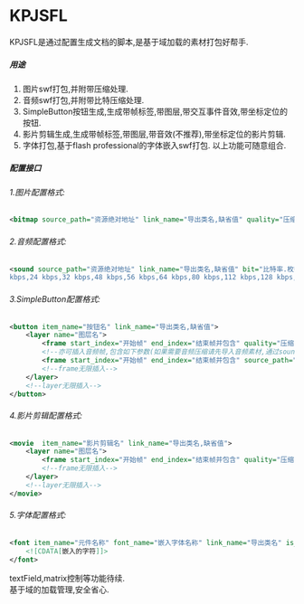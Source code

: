 # KPJSFL
  KPJSFL是通过配置生成文档的脚本,是基于域加载的素材打包好帮手.
##### 用途
1. 图片swf打包,并附带压缩处理. 
2. 音频swf打包,并附带比特压缩处理. 
3. SimpleButton按钮生成,生成带帧标签,带图层,带交互事件音效,带坐标定位的按钮. 
4. 影片剪辑生成,生成带帧标签,带图层,带音效(不推荐),带坐标定位的影片剪辑.
5. 字体打包,基于flash professional的字体嵌入swf打包.
以上功能可随意组合.


##### 配置接口
###### 1.图片配置格式:
```xml
<bitmap source_path="资源绝对地址" link_name="导出类名,缺省值" quality="压缩品质,缺省值"/>
```
###### 2.音频配置格式:
```xml
<sound source_path="资源绝对地址" link_name="导出类名,缺省值" bit="比特率.枚举值:(8 kbps,16 kbps,20
kbps,24 kbps,32 kbps,48 kbps,56 kbps,64 kbps,80 kbps,112 kbps,128 kbps,160 kbps)" stereo="是否是立体声(true),单声道(false)" quality="压缩品质.枚举值(Fast,Medium,Best)"/>
```
###### 3.SimpleButton配置格式:
```xml
<button item_name="按钮名" link_name="导出类名,缺省值">
    <layer name="图层名">
		<frame start_index="开始帧" end_index="结束帧并包含" quality="压缩品质,缺省值" label="帧标签,缺省值" source_path="资源绝对地址,缺省则空帧" x="坐标x" y="坐标y"/>
		<!--亦可插入音频帧,包含如下参数(如果需要音频压缩请先导入音频素材,通过sound标签-->
		<frame start_index="开始帧" end_index="结束帧并包含" source_path="音频资源绝对地址" label="帧标签,缺省值"/>
		<!--frame无限插入-->
	</layer>
	<!--layer无限插入-->
</button>
```
###### 4.影片剪辑配置格式:
```xml
<movie  item_name="影片剪辑名" link_name="导出类名,缺省值">
	<layer name="图层名">
        <frame start_index="开始帧" end_index="结束帧并包含" quality="压缩品质,缺省值" label="帧标签,缺省值" source_path="资源绝对地址,缺省则空白关键帧" x="坐标x" y="坐标y"/>
        <!--frame无限插入-->
    </layer>
    <!--layer无限插入-->
</movie>
```
###### 5.字体配置格式:
```xml
<font item_name="元件名称" font_name="嵌入字体名称" link_name="导出类名" is_FTE="是否使用FTE引擎" bold="加粗(true,false)" italic="斜体(true,false)" embed_ranges="字体嵌入对话框中可以选择的项目对应 like 1|3|5">
    <![CDATA[嵌入的字符]]>
</font>
```
textField,matrix控制等功能待续. <br>
基于域的加载管理,安全省心.
